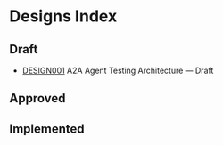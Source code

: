 # Designs Index

## Draft

- [DESIGN001](./DESIGN001-a2a-agent-testing.md) A2A Agent Testing Architecture — Draft

## Approved

## Implemented
